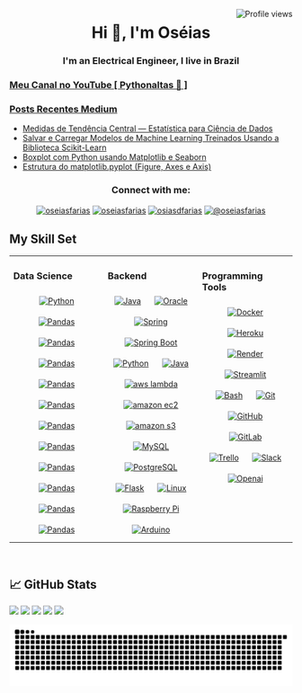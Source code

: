 <img src="https://komarev.com/ghpvc/?username=Oseiasdfarias&style=flat-square" alt="Profile views" align='right'/> <a href="https://github.com/dnsrsdata"> </a> 
<h1 align="center">Hi 👋, I'm Oséias</h1>


<!-- 
<p align="center">
   <a href="https://oseiasfarias.info"> <img width="90%" src="pf.gif" alt="Profile views"/> </a>
</p>
-->

<p align="center">
<h3 align="center">I'm an Electrical Engineer, I live in Brazil</h3>
</p>


<p><h3 ><a href="https://www.youtube.com/@pythonaltas" target="_blank"> Meu Canal no YouTube [ Pythonaltas 🚀 ]</a></h3></p>


<h3 ><a href="https://oseiasfarias.medium.com" target="_blank"> Posts Recentes Medium </a></h3>

<ul>
    <li><a href="https://oseiasfarias.medium.com/p1-estat%C3%ADstica-para-ci%C3%AAncia-de-dados-a1949514b4ee">Medidas de Tendência Central — Estatística para Ciência de Dados
</a></li>
    <li><a href="https://oseiasfarias.medium.com/salvar-e-carregar-modelos-de-machine-learning-treinados-usando-a-biblioteca-scikit-learn-cb61a8c99348">Salvar e Carregar Modelos de Machine Learning Treinados Usando a Biblioteca Scikit-Learn
</a></li>
    <li><a href="https://medium.com/p/be42cea47a6c">Boxplot com Python usando Matplotlib e Seaborn
</a></li>
    <li><a href="https://oseiasfarias.medium.com/estrutura-do-matplotlib-pyplot-figure-axes-e-axis-1a45295cb7d3">Estrutura do matplotlib.pyplot (Figure, Axes e Axis)
</a></li>
</ul>

<!-- 
### GitHub Stats
<p align="center"> <a href="https://stats.dooboo.io"><img src="https://stats.dooboo.io/api/github-stats-advanced?login=oseiasdfarias" width="600" /></a> </p> -->




<h3 align="center">Connect with me:</h3>
<p align="center">
  <a href="https://oseiasdfarias.github.io" target="blank"><img align="center" src="https://cdn.worldvectorlogo.com/logos/portfolio.svg" alt="oseiasfarias" height="30" width="40" /></a>
<a href="https://linkedin.com/in/oseiasfarias" target="blank"><img align="center" src="https://raw.githubusercontent.com/rahuldkjain/github-profile-readme-generator/master/src/images/icons/Social/linked-in-alt.svg" alt="oseiasfarias" height="30" width="40" /></a>
<a href="https://kaggle.com/osiasdfarias" target="blank"><img align="center" src="https://raw.githubusercontent.com/rahuldkjain/github-profile-readme-generator/master/src/images/icons/Social/kaggle.svg" alt="osiasdfarias" height="30" width="40" /></a>
<a href="https://medium.com/@oseiasfarias" target="blank"><img align="center" src="https://raw.githubusercontent.com/rahuldkjain/github-profile-readme-generator/master/src/images/icons/Social/medium.svg" alt="@oseiasfarias" height="30" width="40" /></a>
</p>


## My Skill Set  
<table><tr><td valign="top" width="33%">

### Data Science  
<div align="center">  
<a href="https://www.python.org/" target="_blank"><img style="margin: 10px" height="30" width="30" src="https://cdn.simpleicons.org/python/000/E4BF7A" alt="Python" height="50" /></a> <a href="https://pandas.pydata.org" target="_blank"><img style="margin: 10px" height="30" width="30" src="https://cdn.simpleicons.org/pandas/000/E4BF7A" alt="Pandas" height="50" /></a> <a href="https://numpy.org" target="_blank"><img style="margin: 10px" height="30" width="30" src="https://cdn.simpleicons.org/numpy/000/E4BF7A" alt="Pandas" height="50" /></a>  <a href="https://scipy.org" target="_blank"><img style="margin: 10px" height="30" width="30" src="https://cdn.simpleicons.org/scipy/000/E4BF7A" alt="Pandas" height="50" /></a>  <a href="https://jupyter.org" target="_blank"><img style="margin: 10px" height="30" width="30" src="https://cdn.simpleicons.org/jupyter/000/E4BF7A" alt="Pandas" height="50" /></a>  <a href="https://www.tensorflow.org/?hl=pt-br" target="_blank"><img style="margin: 10px" height="30" width="30" src="https://cdn.simpleicons.org/tensorflow/000/E4BF7A" alt="Pandas" height="50" /></a>  <a href="https://pytorch.org" target="_blank"><img style="margin: 10px" height="30" width="30" src="https://cdn.simpleicons.org/pytorch/000/E4BF7A" alt="Pandas" height="50" /></a>  <a href="https://scikit-learn.org/stable/" target="_blank"><img style="margin: 10px" height="30" width="30" src="https://cdn.simpleicons.org/scikitlearn/000/E4BF7A" alt="Pandas" height="50" /></a>  <a href="https://plotly.com" target="_blank"><img style="margin: 10px" height="30" width="30" src="https://cdn.simpleicons.org/plotly/000/E4BF7A" alt="Pandas" height="50" /></a>  <a href="https://airflow.apache.org" target="_blank"><img style="margin: 10px" height="30" width="30" src="https://cdn.simpleicons.org/apacheairflow/000/E4BF7A" alt="Pandas" height="50" /></a>  <a href="https://spark.apache.org/docs/latest/api/python/index.html" target="_blank"><img style="margin: 10px" height="30" width="30" src="https://cdn.simpleicons.org/scikitlearn/000/E4BF7A" alt="Pandas" height="50" /></a> <a href="https://streamlit.io" target="_blank"><img style="margin: 10px" height="30" width="30" src="https://cdn.simpleicons.org/streamlit/000/E4BF7A" alt="Pandas" height="50" /></a> 
</div>

</td><td valign="top" width="33%">

### Backend  
<div align="center">   
<a href="https://www.java.com/" target="_blank"><img style="margin: 10px" height="40" width="40" src="https://img.icons8.com/?size=100&id=2572&format=png&color=E4BF7A" alt="Java" height="50" /></a>
<a href="https://www.oracle.com/in/index.html" target="_blank"><img style="margin: 10px" height="30" width="30" src="https://cdn.simpleicons.org/oracle/000/E4BF7A" alt="Oracle" height="50" /></a>  
<a href="https://spring.io/" target="_blank"><img style="margin: 10px" height="30" width="30" src="https://cdn.simpleicons.org/spring/000/E4BF7A" alt="Spring" height="50" /></a>    
<a href="https://spring.io/projects/spring-boot" target="_blank"><img style="margin: 10px" height="30" width="30" src="https://cdn.simpleicons.org/springboot/000/E4BF7A" alt="Spring Boot" height="50" /></a> <a href="https://www.python.org/" target="_blank"><img style="margin: 10px" height="30" width="30" src="https://cdn.simpleicons.org/python/000/E4BF7A" alt="Python" height="50" /></a>  <a href="https://aws.amazon.com" target="_blank"><img style="margin: 10px" height="40" width="40" src="https://cdn.simpleicons.org/amazonwebservices/000/E4BF7A" alt="Java" height="50" /></a>  <a href="https://www.java.com/" target="_blank"><img style="margin: 10px" height="40" width="40" src="https://cdn.simpleicons.org/awslambda/000/E4BF7A" alt="aws lambda" height="50" /></a>  <a href="https://aws.amazon.com/pt/ec2/" target="_blank"><img style="margin: 10px" height="40" width="40" src="https://cdn.simpleicons.org/amazonec2/000/E4BF7A" alt="amazon ec2" height="50" /></a> <a href="https://aws.amazon.com/pt/pm/serv-s3" target="_blank"><img style="margin: 10px" height="40" width="40" src="https://cdn.simpleicons.org/amazons3/000/E4BF7A" alt="amazon s3" height="50" /></a>
<a href="https://www.mysql.com/" target="_blank"><img style="margin: 10px" height="30" width="30" src="https://cdn.simpleicons.org/mysql/000/E4BF7A" alt="MySQL" height="50" /></a> 
<a href="https://www.postgresql.org/" target="_blank"><img style="margin: 10px" height="30" width="30" src="https://cdn.simpleicons.org/postgresql/000/E4BF7A" alt="PostgreSQL" height="50" /></a> 
<a href="https://flask.palletsprojects.com/" target="_blank"><img style="margin: 10px" height="30" width="30" src="https://cdn.simpleicons.org/flask/000/E4BF7A" alt="Flask" height="50" /></a>
<a href="https://www.linux.org/" target="_blank"><img style="margin: 10px" height="30" width="30" src="https://cdn.simpleicons.org/linux/000/E4BF7A" alt="Linux" height="50" /></a> 
<a href="https://www.raspberrypi.org/" target="_blank"><img style="margin: 10px" height="30" width="30" src="https://cdn.simpleicons.org/raspberrypi/000/E4BF7A" alt="Raspberry Pi" height="50" /></a>  
<a href="https://www.arduino.cc/" target="_blank"><img style="margin: 10px" height="30" width="30" src="https://cdn.simpleicons.org/arduino/000/E4BF7A" alt="Arduino" height="50" /></a> 
</div>

</td><td valign="top" width="33%">

### Programming Tools 
<div align="center">  
<a href="https://www.docker.com/" target="_blank"><img style="margin: 10px" height="30" width="30" src="https://cdn.simpleicons.org/docker/000/E4BF7A" alt="Docker" height="50" /></a>
<a href="https://www.heroku.com/" target="_blank"><img style="margin: 10px" height="30" width="30" src="https://cdn.simpleicons.org/heroku/000/E4BF7A" alt="Heroku" height="50" /></a> 
<a href="https://render.com/" target="_blank"><img style="margin: 10px" height="30" width="30" src="https://cdn.simpleicons.org/render/000/E4BF7A" alt="Render" height="50" /></a> 
<a href="https://streamlit.io/" target="_blank"><img style="margin: 10px" height="30" width="30" src="https://cdn.simpleicons.org/streamlit/000/E4BF7A" alt="Streamlit" height="50" /></a> 
<a href="https://www.gnu.org/software/bash/" target="_blank"><img style="margin: 10px" height="30" width="30" src="https://cdn.simpleicons.org/gnubash/000/E4BF7A" alt="Bash" height="50" /></a> <a href="https://git-scm.com/" target="_blank"><img style="margin: 10px" height="30" width="30" src="https://cdn.simpleicons.org/git/000/E4BF7A" alt="Git" height="50" /></a>  
<a href="https://github.com/" target="_blank"><img style="margin: 10px" height="30" width="30" src="https://cdn.simpleicons.org/github/000/E4BF7A" alt="GitHub" height="50" /></a>   
<a href="https://about.gitlab.com/" target="_blank"><img style="margin: 10px" height="30" width="30" src="https://cdn.simpleicons.org/gitlab/000/E4BF7A" alt="GitLab" height="50" /></a>
<a href="https://trello.com/" target="_blank"><img style="margin: 10px" height="30" width="30" src="https://cdn.simpleicons.org/trello/000/E4BF7A" alt="Trello" height="50" /></a>
<a href="https://slack.com/" target="_blank"><img style="margin: 10px" height="30" width="30" src="https://cdn.simpleicons.org/slack/000/E4BF7A" alt="Slack" height="50" /></a>
<a href="https://openai.com/" target="_blank"><img style="margin: 10px" height="30" width="30" src="https://cdn.simpleicons.org/openai/000/E4BF7A" alt="Openai" height="50" /></a>
</div>

</td></tr></table>   

<br/>




## &#x1f4c8; GitHub Stats
![](http://github-profile-summary-cards.vercel.app/api/cards/profile-details?username=oseiasdfarias&theme=onedark)
![](http://github-profile-summary-cards.vercel.app/api/cards/repos-per-language?username=oseiasdfarias&theme=onedark)
![](http://github-profile-summary-cards.vercel.app/api/cards/most-commit-language?username=oseiasdfarias&theme=onedark)
![](http://github-profile-summary-cards.vercel.app/api/cards/stats?username=oseiasdfarias&theme=onedark)
![](http://github-profile-summary-cards.vercel.app/api/cards/productive-time?username=oseiasdfarias&theme=onedark&utcOffset=8)


<!-- SNAKE INIT -->


<div>
    <img src="https://raw.githubusercontent.com/Oseiasdfarias/Oseiasdfarias/output/github-contribution-grid-snake-dark.svg" />
</div>

 
<!-- SNAKE END -->

<!-- icons with padding -->

[1.1]: http://i.imgur.com/tXSoThF.png (twitter icon with padding)
[2.1]: http://i.imgur.com/0o48UoR.png (github icon with padding)

<!-- icons without padding -->

[1.2]: http://i.imgur.com/wWzX9uB.png (twitter icon without padding)
[2.2]: http://i.imgur.com/9I6NRUm.png (github icon without padding)
[3.2]: https://raw.githubusercontent.com/MartinHeinz/MartinHeinz/master/linkedin-3-16.png (LinkedIn icon without padding)


<!-- links to your social media accounts -->

[1]: https://twitter.com/Martin_Heinz_
[2]: https://github.com/MartinHeinz
[3]: https://www.linkedin.com/in/heinz-martin/


<!-- Resources -->
<!-- Icons: https://simpleicons.org/ -->
<!-- GitHub Stats: https://github.com/anuraghazra/github-readme-stats -->
<!-- Emojis: https://emojipedia.org/emoji/ -->
<!-- HTML Emojis: https://www.fileformat.info/index.htm -->
<!-- Shields: https://shields.io/ -->
<!-- Awesome GitHub Profile README: https://github.com/abhisheknaiidu/awesome-github-profile-readme -->
